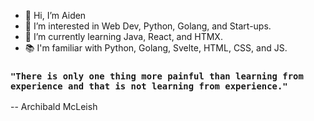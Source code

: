 - 👋 Hi, I’m Aiden
- 👀 I’m interested in Web Dev, Python, Golang, and Start-ups.
- 🌱 I’m currently learning Java, React, and HTMX.
- 📚 I'm familiar with Python, Golang, Svelte, HTML, CSS, and JS.

### `"There is only one thing more painful than learning from experience and that is not learning from experience."`

-- Archibald McLeish
